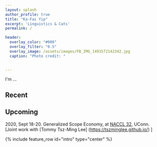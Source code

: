 ```yaml
---
layout: splash
author_profile: true
title: "Ka-Fai Yip"
excerpt: 'Linguistics & Cats'
permalink: /

header:
  overlay_color: "#000"
  overlay_filter: "0.5"
  overlay_image: /assets/images/FB_IMG_1491572142342.jpg
  caption: "Photo credit: "

  
---
```


I'm ...

## Recent

## Upcoming
2020, Sept 18-20. Generalized Scope Economy, at [NACCL 32](https://sites.google.com/site/naccl32uconn), UConn. [Joint work with  [Tommy Tsz-Ming Lee] (https://tszminglee.github.io/) ]


{% include feature_row id="intro" type="center" %}
